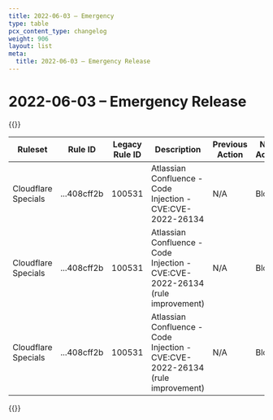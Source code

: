 ```yaml
---
title: 2022-06-03 – Emergency
type: table
pcx_content_type: changelog
weight: 906
layout: list
meta:
  title: 2022-06-03 – Emergency Release
---
```


# 2022-06-03 – Emergency Release

{{<table-wrap>}}

<table style="width: 100%">
  <thead>
    <tr>
      <th>Ruleset</th>
      <th>Rule ID</th>
      <th>Legacy Rule ID</th>
      <th>Description</th>
      <th>Previous Action</th>
      <th>New Action</th>
    </tr>
  </thead>
  <tbody>
    <tr>
      <td>Cloudflare Specials</td>
      <td> ...408cff2b</td>
      <td>100531</td>
      <td>Atlassian Confluence - Code Injection - CVE:CVE-2022-26134</td>
      <td>N/A</td>
      <td>Block</td>
    </tr>
    <tr>
      <td>Cloudflare Specials</td>
      <td> ...408cff2b</td>
      <td>100531</td>
      <td>Atlassian Confluence - Code Injection - CVE:CVE-2022-26134 (rule improvement)</td>
      <td>N/A</td>
      <td>Block</td>
    </tr>
    <tr>
      <td>Cloudflare Specials</td>
      <td> ...408cff2b</td>
      <td>100531</td>
      <td>Atlassian Confluence - Code Injection - CVE:CVE-2022-26134 (rule improvement)</td>
      <td>N/A</td>
      <td>Block</td>
    </tr>
  </tbody>
</table>
{{</table-wrap>}}
